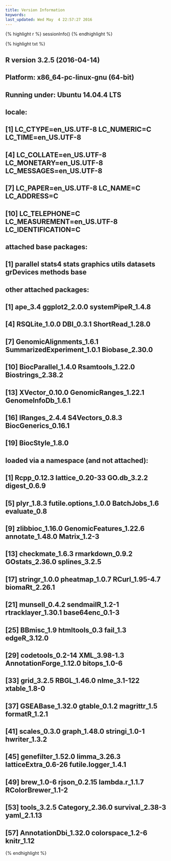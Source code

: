 ```yaml
---
title: Version Information
keywords: 
last_updated: Wed May  4 22:57:27 2016
---
```



{% highlight r %}
sessionInfo()
{% endhighlight %}

{% highlight txt %}
## R version 3.2.5 (2016-04-14)
## Platform: x86_64-pc-linux-gnu (64-bit)
## Running under: Ubuntu 14.04.4 LTS
## 
## locale:
##  [1] LC_CTYPE=en_US.UTF-8       LC_NUMERIC=C               LC_TIME=en_US.UTF-8       
##  [4] LC_COLLATE=en_US.UTF-8     LC_MONETARY=en_US.UTF-8    LC_MESSAGES=en_US.UTF-8   
##  [7] LC_PAPER=en_US.UTF-8       LC_NAME=C                  LC_ADDRESS=C              
## [10] LC_TELEPHONE=C             LC_MEASUREMENT=en_US.UTF-8 LC_IDENTIFICATION=C       
## 
## attached base packages:
## [1] parallel  stats4    stats     graphics  utils     datasets  grDevices methods   base     
## 
## other attached packages:
##  [1] ape_3.4                    ggplot2_2.0.0              systemPipeR_1.4.8         
##  [4] RSQLite_1.0.0              DBI_0.3.1                  ShortRead_1.28.0          
##  [7] GenomicAlignments_1.6.1    SummarizedExperiment_1.0.1 Biobase_2.30.0            
## [10] BiocParallel_1.4.0         Rsamtools_1.22.0           Biostrings_2.38.2         
## [13] XVector_0.10.0             GenomicRanges_1.22.1       GenomeInfoDb_1.6.1        
## [16] IRanges_2.4.4              S4Vectors_0.8.3            BiocGenerics_0.16.1       
## [19] BiocStyle_1.8.0           
## 
## loaded via a namespace (and not attached):
##  [1] Rcpp_0.12.3            lattice_0.20-33        GO.db_3.2.2            digest_0.6.9          
##  [5] plyr_1.8.3             futile.options_1.0.0   BatchJobs_1.6          evaluate_0.8          
##  [9] zlibbioc_1.16.0        GenomicFeatures_1.22.6 annotate_1.48.0        Matrix_1.2-3          
## [13] checkmate_1.6.3        rmarkdown_0.9.2        GOstats_2.36.0         splines_3.2.5         
## [17] stringr_1.0.0          pheatmap_1.0.7         RCurl_1.95-4.7         biomaRt_2.26.1        
## [21] munsell_0.4.2          sendmailR_1.2-1        rtracklayer_1.30.1     base64enc_0.1-3       
## [25] BBmisc_1.9             htmltools_0.3          fail_1.3               edgeR_3.12.0          
## [29] codetools_0.2-14       XML_3.98-1.3           AnnotationForge_1.12.0 bitops_1.0-6          
## [33] grid_3.2.5             RBGL_1.46.0            nlme_3.1-122           xtable_1.8-0          
## [37] GSEABase_1.32.0        gtable_0.1.2           magrittr_1.5           formatR_1.2.1         
## [41] scales_0.3.0           graph_1.48.0           stringi_1.0-1          hwriter_1.3.2         
## [45] genefilter_1.52.0      limma_3.26.3           latticeExtra_0.6-26    futile.logger_1.4.1   
## [49] brew_1.0-6             rjson_0.2.15           lambda.r_1.1.7         RColorBrewer_1.1-2    
## [53] tools_3.2.5            Category_2.36.0        survival_2.38-3        yaml_2.1.13           
## [57] AnnotationDbi_1.32.0   colorspace_1.2-6       knitr_1.12
{% endhighlight %}

